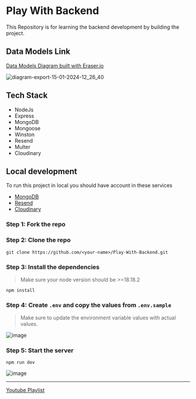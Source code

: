 # Play With Backend

This Repository is for learning the backend development by building the project.

## Data Models Link

[Data Models Diagram built with Eraser.io](https://app.eraser.io/workspace/rEUg0IpMC3HeS7j208wU?origin=share)

![diagram-export-15-01-2024-12_26_40](https://github.com/Sachin-chaurasiya/Play-With-Backend/assets/59080942/302fdb6e-fb47-4e6b-ad93-7e7a35a8f4ae)

## Tech Stack

- NodeJs
- Express
- MongoDB
- Mongoose
- Winston
- Resend
- Multer
- Cloudinary

## Local development

To run this project in local you should have account in these services
- [MongoDB](https://www.mongodb.com)
- [Resend](https://resend.com/overview)
- [Cloudinary](https://cloudinary.com/)

### Step 1: Fork the repo

### Step 2: Clone the repo

```shell
git clone https://github.com/<your-name>/Play-With-Backend.git
```
### Step 3: Install the dependencies
> Make sure your node version should be >=18.18.2

```shell
npm install
```

### Step 4: Create `.env` and copy the values from `.env.sample`

> Make sure to update the environment variable values with actual values.

![image](https://github.com/Sachin-chaurasiya/Play-With-Backend/assets/59080942/627bdd42-7245-4688-825c-699129ccd9cf)

### Step 5: Start the server

```shell
npm run dev
```
![image](https://github.com/Sachin-chaurasiya/Play-With-Backend/assets/59080942/e6f146cb-55cb-4f9d-81de-0d3da48a9322)


---
[Youtube Playlist](https://www.youtube.com/playlist?list=PLu71SKxNbfoBGh_8p_NS-ZAh6v7HhYqHW)
